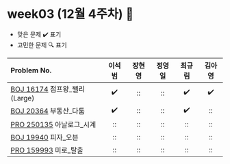 
# week03 (12월 4주차) :pencil:

- 맞은 문제 :heavy_check_mark: 표기
- 고민한 문제 :mag: 표기


| Problem No.|이석범|장현영|정영일|최규림|김아영|
|:--------------------------------------------------------------------------------------- |:----------------:|:----:|:----------------:|:----------------:|:----------------:|
| [BOJ 16174](https://www.acmicpc.net/problem/16174) 점프왕_쩰리(Large)                                    |:heavy_check_mark:|::|::|:heavy_check_mark:|:heavy_check_mark:|
| [BOJ 20364](https://www.acmicpc.net/problem/20364) 부동산_다툼                          |:heavy_check_mark:|::|::|:heavy_check_mark:|::|
| [PRO 250135](https://school.programmers.co.kr/learn/courses/30/lessons/250135) 아날로그_시계 |::|::|::|::|::|
| [BOJ 19940](https://www.acmicpc.net/problem/19940) 피자_오븐                                    |::|::|::|::|::|
| [PRO 159993](https://school.programmers.co.kr/learn/courses/30/lessons/159993) 미로_탈출 |::|::|::|::|::|
